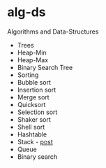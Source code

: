 alg-ds
======

Algorithms and Data-Structures

* Trees  
 * Heap-Min  
 * Heap-Max  
 * Binary Search Tree  
* Sorting  
 * Bubble sort  
 * Insertion sort  
 * Merge sort  
 * Quicksort  
 * Selection sort  
 * Shaker sort  
 * Shell sort  
* Hashtable  
* Stack - [post](http://hugocaracol.github.io/blog/2012/11/27/stack-data-structure/)
* Queue  
* Binary search  

